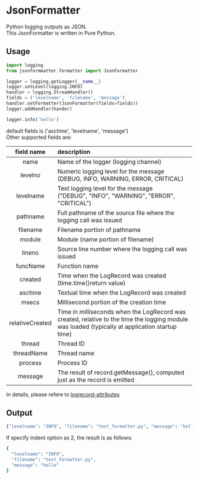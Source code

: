 # JsonFormatter

Python logging outputs as JSON.<br>
This JsonFormatter is written in Pure Python.

## Usage

```python
import logging
from jsonformmatter.formatter import JsonFormatter

logger = logging.getLogger(__name__)
logger.setLevel(logging.INFO)
handler = logging.StreamHandler()
fields = ('levelname', 'filename', 'message')
handler.setFormatter(JsonFormatter(fields=fields))
logger.addHandler(hander)

logger.info('hello')
```

default fields is ('asctime', 'levelname', 'message')<br>
Other supported fields are:

|field name|description|
|:--:|:--|
|name|Name of the logger (logging channel)|
|levelno|Numeric logging level for the message<br>(DEBUG, INFO, WARNING, ERROR, CRITICAL)|
|levelname|Text logging level for the message<br>("DEBUG", "INFO", "WARNING", "ERROR", "CRITICAL")|
|pathname|Full pathname of the source file where the logging call was issued|
|filename|Filename portion of pathname|
|module|Module (name portion of filename)|
|lineno|Source line number where the logging call was issued|
|funcName|Function name|
|created|Time when the LogRecord was created (time.time()return value)|
|asctime|Textual time when the LogRecord was created|
|msecs|Millisecond portion of the creation time|
|relativeCreated|Time in milliseconds when the LogRecord was created, relative to the time the logging module was loaded (typically at application startup time)|
|thread|Thread ID|
|threadName|Thread name|
|process|Process ID|
|message|The result of record.getMessage(), computed just as the record is emitted|

In details, please refere to [logrecord-attributes](https://docs.python.org/3/library/logging.html#logrecord-attributes)


## Output

```bash
{"levelname": "INFO", "filename": "test_formatter.py", "message": "hello"}
```

If specify indent option as 2, the result is as follows:

```bash
{
  "levelname": "INFO",
  "filename": "test_formatter.py",
  "message": "hello"
}
```
